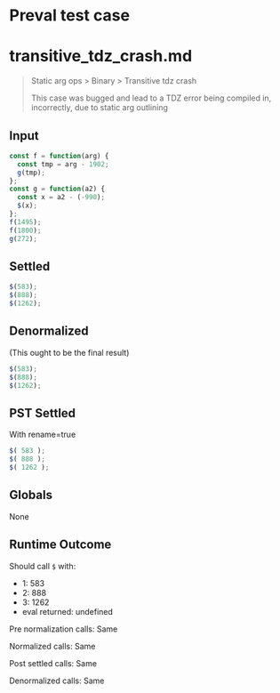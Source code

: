 # Preval test case

# transitive_tdz_crash.md

> Static arg ops > Binary > Transitive tdz crash
>
> This case was bugged and lead to a TDZ error being compiled in, incorrectly, due to static arg outlining

## Input

`````js filename=intro
const f = function(arg) {
  const tmp = arg - 1902;
  g(tmp);
};
const g = function(a2) {
  const x = a2 - (-990);
  $(x);
};
f(1495);
f(1800);
g(272);
`````


## Settled


`````js filename=intro
$(583);
$(888);
$(1262);
`````


## Denormalized
(This ought to be the final result)

`````js filename=intro
$(583);
$(888);
$(1262);
`````


## PST Settled
With rename=true

`````js filename=intro
$( 583 );
$( 888 );
$( 1262 );
`````


## Globals


None


## Runtime Outcome


Should call `$` with:
 - 1: 583
 - 2: 888
 - 3: 1262
 - eval returned: undefined

Pre normalization calls: Same

Normalized calls: Same

Post settled calls: Same

Denormalized calls: Same
